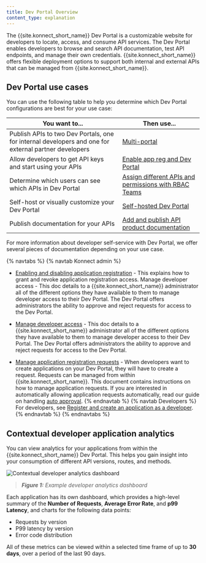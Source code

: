 ```yaml
---
title: Dev Portal Overview
content_type: explanation
---
```


The {{site.konnect_short_name}} Dev Portal is a customizable website for developers to locate, access, and consume API services. The Dev Portal enables developers to browse and search API documentation, test API endpoints, and manage their own credentials. {{site.konnect_short_name}} offers flexible deployment options to support both internal and external APIs that can be managed from {{site.konnect_short_name}}.

## Dev Portal use cases

You can use the following table to help you determine which Dev Portal configurations are best for your use case:

| You want to... | Then use... |
| -------------- | ----------- |
| Publish APIs to two Dev Portals, one for internal developers and one for external partner developers | [Multi-portal](/konnect/dev-portal/create-dev-portal/) |
| Allow developers to get API keys and start using your APIs | [Enable app reg and Dev Portal](/konnect/dev-portal/applications/enable-app-reg/) |
| Determine which users can see which APIs in Dev Portal | [Assign different APIs and permissions with RBAC Teams](/konnect/api/portal-auth/portal-rbac-guide/#main) |
| Self-host or visually customize your Dev Portal | [Self-hosted Dev Portal](/konnect/dev-portal/customization/self-hosted-portal/) |
| Publish documentation for your APIs | [Add and publish API product documentation](/konnect/dev-portal/publish-service/) |

For more information about developer self-service with Dev Portal, we offer several pieces of documentation depending on your use case.

{% navtabs %}
{% navtab Konnect admin %}
* [Enabling and disabling application registration](/konnect/dev-portal/applications/enable-app-reg/) - This explains how to grant and revoke application registration access.
Manage developer access - This doc details to a {{site.konnect_short_name}} administrator all of the different options they have available to them to manage developer access to their Dev Portal. The Dev Portal offers administrators the ability to approve and reject requests for access to the Dev Portal.

* [Manage developer access](/konnect/dev-portal/access-and-approval/manage-devs/) - This doc details to a {{site.konnect_short_name}} administrator all of the different options they have available to them to manage developer access to their Dev Portal. The Dev Portal offers administrators the ability to approve and reject requests for access to the Dev Portal.

* [Manage application registration requests](/konnect/dev-portal/access-and-approval/manage-devs/) -  When developers want to create applications on your Dev Portal, they will have to create a request. Requests can be managed from within {{site.konnect_short_name}}. This document contains instructions on how to manage application requests. If you are interested in automatically allowing application requests automatically, read our guide on handling [auto approval](/konnect/dev-portal/access-and-approval/auto-approve-devs-apps/).
{% endnavtab %}
{% navtab Developers %}
For developers, see [Register and create an application as a developer](/konnect/dev-portal/register-and-create-app/).
{% endnavtab %}
{% endnavtabs %}

## Contextual developer application analytics 

You can view analytics for your applications from within the {{site.konnect_short_name}} Dev Portal. This helps you gain insight into your consumption of different API versions, routes, and methods.

![Contextual developer analytics dashboard](/assets/images/products/konnect/dev-portal/konnect-developer-analytics.png)
> _**Figure 1:** Example developer analytics dashboard_

Each application has its own dashboard, which provides a high-level summary of the **Number of Requests**, **Average Error Rate**, and **p99 Latency**, and charts for the following data points: 

* Requests by version
* P99 latency by version
* Error code distribution 

All of these metrics can be viewed within a selected time frame of up to **30 days**, over a period of the last 90 days.


